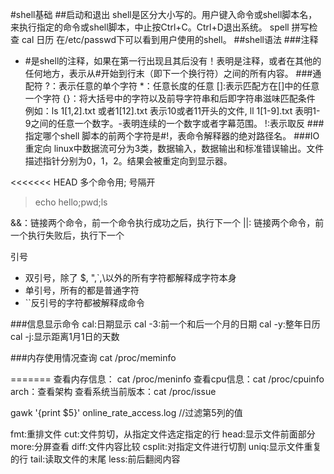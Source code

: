 #shell基础
##启动和退出
shell是区分大小写的。用户键入命令或shell脚本名，来执行指定的命令或shell脚本，中止按Ctrl+C。Ctrl+D退出系统。
spell 拼写检查   cal 日历
在/etc/passwd下可以看到用户使用的shell。
##shell语法
###注释
- #是shell的注释，如果在第一行出现且其后没有！表明是注释，或者在其他的任何地方，表示从#开始到行末（即下一个换行符）之间的所有内容。
###通配符
?：表示任意的单个字符
*：任意长度的任意
[]:表示匹配方在[]中的任意一个字符
{}：将大括号中的字符以及前导字符串和后即字符串滋味匹配条件
例如：ls 1[1,2].txt 或者1[12].txt 表示10或者11开头的文件, ll 1[1-9].txt 表明1-9之间的任意一个数字。-表明连续的一个数字或者字幕范围。
!:表示取反
###指定哪个shell
脚本的前两个字符是#!，表命令解释器的绝对路径名。
###IO重定向
linux中数据流可分为3类，数据输入，数据输出和标准错误输出。文件描述指针分别为0，1，2。结果会被重定向到显示器。

<<<<<<< HEAD
多个命令用; 号隔开
> echo hello;pwd;ls

&&：链接两个命令，前一个命令执行成功之后，执行下一个
||: 链接两个命令，前一个执行失败后，执行下一个

引号
+ 双引号，除了 $, ",`,\以外的所有字符都解释成字符本身
+ 单引号，所有的都是普通字符
+ ``反引号的字符都被解释成命令

###信息显示命令
cal:日期显示
cal -3:前一个和后一个月的日期
cal -y:整年日历
cal -j:显示距离1月1日的天数

###内存使用情况查询
cat /proc/meminfo

=======
查看内存信息： cat /proc/meninfo
查看cpu信息：cat /proc/cpuinfo
arch：查看架构
查看系统当前版本：cat /proc/issue

gawk '{print $5}' online_rate_access.log  //过滤第5列的值

fmt:重排文件
cut:文件剪切，从指定文件选定指定的行
head:显示文件前面部分
more:分屏查看
diff:文件内容比较
csplit:对指定文件进行切割
uniq:显示文件重复的行
tail:读取文件的末尾
less:前后翻阅内容

